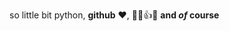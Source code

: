 so little bit python, **github** :heart:, :evergreen_tree::tada::+1::sparkles:
__and *of* course__ 
